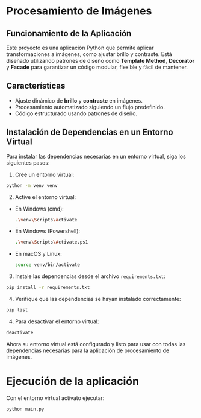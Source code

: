 # Procesamiento de Imágenes

## Funcionamiento de la Aplicación

Este proyecto es una aplicación Python que permite aplicar transformaciones a imágenes, como ajustar brillo y contraste. Está diseñado utilizando patrones de diseño como **Template Method**, **Decorator** y **Facade** para garantizar un código modular, flexible y fácil de mantener.

## Características

- Ajuste dinámico de **brillo** y **contraste** en imágenes.
- Procesamiento automatizado siguiendo un flujo predefinido.
- Código estructurado usando patrones de diseño.

## Instalación de Dependencias en un Entorno Virtual

Para instalar las dependencias necesarias en un entorno virtual, siga los siguientes pasos:

1. Cree un entorno virtual:
  ```bash
  python -m venv venv
  ```

2. Active el entorno virtual:
  - En Windows (cmd):
    ```bash
    .\venv\Scripts\activate
    ```
  - En Windows (Powershell): 
    ```bash
    .\venv\Scripts\Activate.ps1
    ```
  - En macOS y Linux:
    ```bash
    source venv/bin/activate
    ```

3. Instale las dependencias desde el archivo `requirements.txt`:
  ```bash
  pip install -r requirements.txt
  ```

4. Verifique que las dependencias se hayan instalado correctamente:
  ```bash
  pip list
  ```
4. Para desactivar el entorno virtual:
  ```bash
  deactivate
  ```

Ahora su entorno virtual está configurado y listo para usar con todas las dependencias necesarias para la aplicación de procesamiento de imágenes.

# Ejecución de la aplicación

Con el entorno virtual activato ejecutar:
```bash
python main.py
```